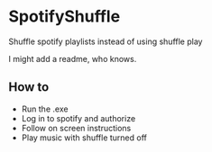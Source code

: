 # SpotifyShuffle
Shuffle spotify playlists instead of using shuffle play

I might add a readme, who knows.

## How to
- Run the .exe
- Log in to spotify and authorize
- Follow on screen instructions
- Play music with shuffle turned off
